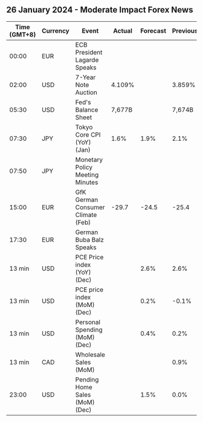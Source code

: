 ## 26 January 2024 - Moderate Impact Forex News

| Time (GMT+8) | Currency | Event | Actual | Forecast | Previous |
|------|----------|-------|--------|----------|----------|
| 00:00 | EUR | ECB President Lagarde Speaks |  |  |  |
| 02:00 | USD | 7-Year Note Auction | 4.109% |  | 3.859% |
| 05:30 | USD | Fed's Balance Sheet | 7,677B |  | 7,674B |
| 07:30 | JPY | Tokyo Core CPI (YoY) (Jan) | 1.6% | 1.9% | 2.1% |
| 07:50 | JPY | Monetary Policy Meeting Minutes |  |  |  |
| 15:00 | EUR | GfK German Consumer Climate (Feb) | -29.7 | -24.5 | -25.4 |
| 17:30 | EUR | German Buba Balz Speaks |  |  |  |
| 13 min | USD | PCE Price index (YoY) (Dec) |  | 2.6% | 2.6% |
| 13 min | USD | PCE price index (MoM) (Dec) |  | 0.2% | -0.1% |
| 13 min | USD | Personal Spending (MoM) (Dec) |  | 0.4% | 0.2% |
| 13 min | CAD | Wholesale Sales (MoM) |  |  | 0.9% |
| 23:00 | USD | Pending Home Sales (MoM) (Dec) |  | 1.5% | 0.0% |

